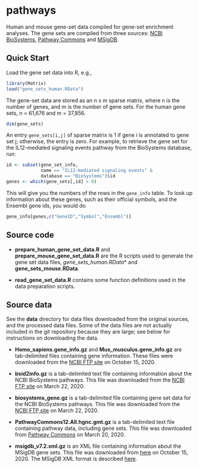 # pathways

Human and mouse gene-set data compiled for gene-set enrichment
analyses. The gene sets are compiled from three sources:
[NCBI BioSystems][biosystems], [Pathway Commons][pc] and
[MSigDB][msigdb].

## Quick Start

Load the gene set data into R, e.g.,

```R
library(Matrix)
load("gene_sets_human.RData")
```

The gene-set data are stored as an n x m sparse matrix, where n is the
number of genes, and m is the number of gene sets. For the human gene
sets, n = 61,676 and m = 37,856.

```R
dim(gene_sets)
```

An entry `gene_sets[i,j]` of sparse matrix is 1 if gene i is annotated
to gene set j; otherwise, the entry is zero. For example, to retrieve
the gene set for the IL12-mediated signaling events pathway from the
BioSystems database, run:

```R
id <- subset(gene_set_info,
             name == "IL12-mediated signaling events" &
             database == "BioSystems")$id
genes <- which(gene_sets[,id] > 0)
```

This will give you the numbers of the rows in the `gene_info`
table. To look up information about these genes, such as their
official symbols, and the Ensembl gene ids, you would do

```R
gene_info[genes,c("GeneID","Symbol","Ensembl")]
```

## Source code

+ **prepare_human_gene_set_data.R** and
  **prepare_mouse_gene_set_data.R** are the R scripts used to generate
  the gene set data files, *gene_sets_human.RData** and
  **gene_sets_mouse.RData**.

+ **read_gene_set_data.R** contains some function definitions used in
  the data preparation scripts.

## Source data

See the **data** directory for data files downloaded from the original
sources, and the processed data files. Some of the data files are not
actually included in the git repository because they are large; see
below for instructions on downloading the data.

+ **Homo_sapiens.gene_info.gz** and **Mus_musculus.gene_info.gz** are
  tab-delimited files containing gene information. These files were
  downloaded from the [NCBI FTP site][ncbi-ftp-gene] on October
  15, 2020.

+ **bsid2info.gz** is a tab-delimited text file containing information
  about the NCBI BioSystems pathways. This file was downloaded from
  the [NCBI FTP site][ncbi-ftp-biosystems] on March 22, 2020.

+ **biosystems_gene.gz** is a tab-delimited file containing gene set
  data for the NCBI BioSystems pathways. This file was downloaded from
  the [NCBI FTP site][ncbi-ftp-biosystems] on March 22, 2020.

+ **PathwayCommons12.All.hgnc.gmt.gz** is a tab-delimited text file
  containing pathway data, including gene sets. This file was
  downloaded from [Pathway Commons][pc-12-downloads] on March
  20, 2020.

+ **msigdb_v7.2.xml.gz** is an XML file containing information about
  the MSigDB gene sets. This file was downloaded from
  [here][msigdb-download] on October 15, 2020. The MSigDB XML format
  is described [here][msigdb-xml-format].

[biosystems]: https://www.ncbi.nlm.nih.gov/biosystems
[pc]: https://www.pathwaycommons.org
[ncbi-ftp-gene]: https://ftp.ncbi.nih.gov/gene
[hgnc]: https://www.genenames.org/download/custom
[ncbi-ftp-biosystems]: https://ftp.ncbi.nih.gov/pub/biosystems
[pc-12-downloads]: https://www.pathwaycommons.org/archives/PC2/v12
[gaf]: http://geneontology.org/docs/go-annotation-file-gaf-format-2.1
[msigdb]: https://www.gsea-msigdb.org/gsea/msigdb
[msigdb-download]: https://www.gsea-msigdb.org/gsea/downloads.jsp
[msigdb-xml-format]: https://software.broadinstitute.org/cancer/software/gsea/wiki/index.php/MSigDB_XML_description
